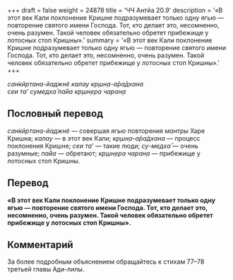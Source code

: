 +++
draft = false
weight = 24878
title = 'ЧЧ Антйа 20.9'
description = '«В этот век Кали поклонение Кришне подразумевает только одну ягью — повторение святого имени Господа. Тот, кто делает это, несомненно, очень разумен. Такой человек обязательно обретет прибежище у лотосных стоп Кришны».'
summary = '«В этот век Кали поклонение Кришне подразумевает только одну ягью — повторение святого имени Господа. Тот, кто делает это, несомненно, очень разумен. Такой человек обязательно обретет прибежище у лотосных стоп Кришны».'
+++

_сан̇кӣртана-йаджн̃е калау кр̣шн̣а-а̄ра̄дхана  
сеи та’ сумедха̄ па̄йа кр̣шн̣ера чаран̣а_

## Пословный перевод

_сан̇кӣртана_\-_йаджн̃е_ — совершая _ягью_ повторения _мантры_ Харе Кришна; _калау_ — в этот век Кали; _кр̣шн̣а_\-_а̄ра̄дхана_ — процесс поклонения Кришне; _сеи_ _та’_ — такие люди; _су_\-_медха̄_ — очень разумные; _па̄йа_ — обретают; _кр̣шн̣ера_ _чаран̣а_ — прибежище у лотосных стоп Кришны.

## Перевод

**«В этот век Кали поклонение Кришне подразумевает только одну ягью — повторение святого имени Господа. Тот, кто делает это, несомненно, очень разумен. Такой человек обязательно обретет прибежище у лотосных стоп Кришны».**

## Комментарий

За более подробным объяснением обращайтесь к стихам 77–78 третьей главы Ади-лилы.
